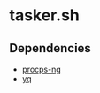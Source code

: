 # tasker.sh

## Dependencies

- [procps-ng](https://gitlab.com/procps-ng/procps)
- [yq](https://github.com/mikefarah/yq)
